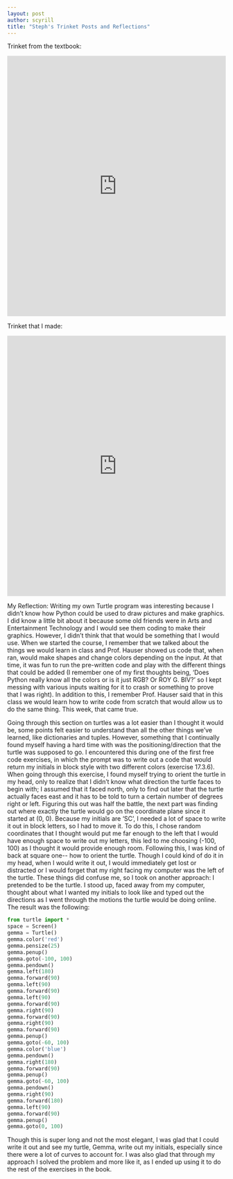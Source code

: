 ```yaml
---
layout: post
author: scyrill
title: "Steph's Trinket Posts and Reflections"
---
```


Trinket from the textbook:
<iframe src="https://trinket.io/embed/python/ea0f495ab4" width="100%" height="600" frameborder="0" marginwidth="0" marginheight="0" allowfullscreen></iframe>

Trinket that I made:
<iframe src="https://trinket.io/embed/python/509cf6926b" width="100%" height="600" frameborder="0" marginwidth="0" marginheight="0" allowfullscreen></iframe>


My Reflection:
Writing my own Turtle program was interesting because I didn’t know how Python could be used to draw pictures and make graphics. I did know a little bit about it because some old friends were in Arts and Entertainment Technology and I would see them coding to make their graphics. However, I didn’t think that that would be something that I would use. When we started the course, I remember that we talked about the things we would learn in class and Prof. Hauser showed us code that, when ran, would make shapes and change colors depending on the input. At that time, it was fun to run the pre-written code and play with the different things that could be added (I remember one of my first thoughts being, ‘Does Python really know all the colors or is it just RGB? Or ROY G. BIV?’ so I kept messing with various inputs waiting for it to crash or something to prove that I was right). In addition to this, I remember Prof. Hauser said that in this class we would learn how to write code from scratch that would allow us to do the same thing. This week, that came true. 

Going through this section on turtles was a lot easier than I thought it would be, some points felt easier to understand than all the other things we’ve learned, like dictionaries and tuples. However, something that I continually found myself having a hard time with was the positioning/direction that the turtle was supposed to go. I encountered this during one of the first free code exercises, in which the prompt was to write out a code that would return my initials in block style with two different colors (exercise 17.3.6). When going through this exercise, I found myself trying to orient the turtle in my head, only to realize that I didn’t know what direction the turtle faces to begin with; I assumed that it faced north, only to find out later that the turtle actually faces east and it has to be told to turn a certain number of degrees right or left. Figuring this out was half the battle, the next part was finding out where exactly the turtle would go on the coordinate plane since it started at (0, 0). Because my initials are ‘SC’, I needed a lot of space to write it out in block letters, so I had to move it. To do this, I chose random coordinates that I thought would put me far enough to the left that I would have enough space to write out my letters, this led to me choosing (-100, 100) as I thought it would provide enough room. Following this, I was kind of back at square one-- how to orient the turtle. Though I could kind of do it in my head, when I would write it out, I would immediately get lost or distracted or I would forget that my right facing my computer was the left of the turtle. These things did confuse me, so I took on another approach: I pretended to be the turtle. I stood up, faced away from my computer, thought about what I wanted my initials to look like and typed out the directions as I went through the motions the turtle would be doing online. The result was the following:

```python
from turtle import *
space = Screen()
gemma = Turtle()
gemma.color('red')
gemma.pensize(25)
gemma.penup()
gemma.goto(-100, 100)
gemma.pendown()
gemma.left(180)
gemma.forward(90)
gemma.left(90)
gemma.forward(90)
gemma.left(90)
gemma.forward(90)
gemma.right(90)
gemma.forward(90)
gemma.right(90)
gemma.forward(90)
gemma.penup()
gemma.goto(-60, 100)
gemma.color('blue')
gemma.pendown()
gemma.right(180)
gemma.forward(90)
gemma.penup()
gemma.goto(-60, 100)
gemma.pendown()
gemma.right(90)
gemma.forward(180)
gemma.left(90)
gemma.forward(90)
gemma.penup()
gemma.goto(0, 100)
```

Though this is super long and not the most elegant, I was glad that I could write it out and see my turtle, Gemma, write out my initials, especially since there were a lot of curves to account for. I was also glad that through my approach I solved the problem and more like it, as I ended up using it to do the rest of the exercises in the book. 
